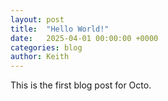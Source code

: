 ```yaml
---
layout: post
title:  "Hello World!"
date:   2025-04-01 00:00:00 +0000
categories: blog
author: Keith
---
```


This is the first blog post for Octo.